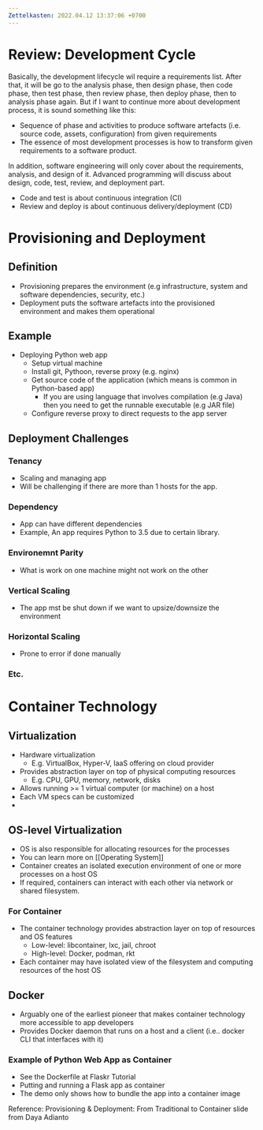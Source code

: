 ```yaml
---
Zettelkasten: 2022.04.12 13:37:06 +0700
---
```

# Review: Development Cycle
Basically, the development lifecycle wil require a requirements list. After that, it will be go to the analysis phase, then design phase, then code phase, then test phase, then review phase, then deploy phase, then to analysis phase again. But if I want to continue more about development process, it is sound something like this:
* Sequence of phase and activities to produce software artefacts (i.e. source code, assets, configuration) from given requirements
* The essence of most development processes is how to transform given requirements to a software product.

In addition, software engineering will only cover about the requirements, analysis, and design of it. Advanced programming will discuss about design, code, test, review, and deployment part.
* Code and test is about continuous integration (CI)
* Review and deploy is about continuous delivery/deployment (CD)

# Provisioning and Deployment
## Definition
* Provisioning prepares the environment (e.g infrastructure, system and software dependencies, security, etc.)
* Deployment puts the software artefacts into the provisioned environment and makes them operational
## Example
* Deploying Python web app
	* Setup virtual machine
	* Install git, Pythoon, reverse proxy (e.g. nginx)
	* Get source code of the application (which means is common in Python-based app)
		* If you are using language that involves compilation (e.g Java) then you need to get the runnable executable (e.g JAR file)
	* Configure reverse proxy to direct requests to the app server 

## Deployment Challenges
### Tenancy
* Scaling and managing app
* Will be challenging if there are more than 1 hosts for the app.

### Dependency
* App can have different dependencies
* Example,  An app requires Python to 3.5 due to certain library.

### Environemnt Parity
* What is work on one machine might not work on the other

### Vertical Scaling
* The app mst be shut down if we want to upsize/downsize the environment

### Horizontal Scaling
* Prone to error if done manually

### Etc.

# Container Technology
## Virtualization
* Hardware virtualization
	* E.g. VirtualBox, Hyper-V, IaaS offering on cloud provider
* Provides abstraction layer on top of physical computing resources
	* E.g. CPU, GPU, memory, network, disks
* Allows running >= 1 virtual computer (or machine) on a host
* Each VM specs can be customized
* 
## OS-level Virtualization
* OS is also responsible for allocating resources for the processes
* You can learn more on [[Operating System]]
* Container creates an isolated execution environment of one or more processes on a host OS
* If required, containers can interact with each other via network or shared filesystem.
### For Container
* The container technology provides abstraction layer on top of resources and OS features
	* Low-level: libcontainer, lxc, jail, chroot
	* High-level: Docker, podman, rkt
* Each container may have isolated view of the filesystem and computing resources of the host OS

## Docker
* Arguably one of the earliest pioneer that makes container technology more accessible to app developers
* Provides Docker daemon that runs on a host and a client (i.e.. docker CLI that interfaces with it)
### Example of Python Web App as Container
* See the Dockerfile at Flaskr Tutorial
* Putting and running a Flask app as container
* The demo only shows how to bundle the app into a container image

Reference:
Provisioning & Deployment: From Traditional to Container slide from Daya Adianto